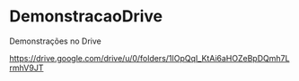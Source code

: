 # DemonstracaoDrive
Demonstrações no Drive

https://drive.google.com/drive/u/0/folders/1IOpQqI_KtAi6aHOZeBpDQmh7LrmhV9JT
